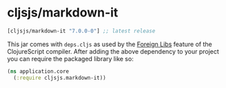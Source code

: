 # cljsjs/markdown-it

[](dependency)
```clojure
[cljsjs/markdown-it "7.0.0-0"] ;; latest release
```
[](/dependency)

This jar comes with `deps.cljs` as used by the [Foreign Libs][flibs] feature
of the ClojureScript compiler. After adding the above dependency to your project
you can require the packaged library like so:

```clojure
(ns application.core
  (:require cljsjs.markdown-it))
```

[flibs]: https://clojurescript.org/reference/packaging-foreign-deps
